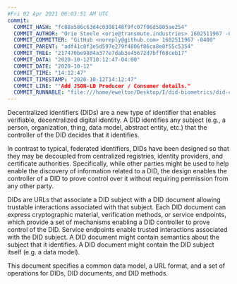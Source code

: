 ```yaml
---
#Fri 02 Apr 2021 06:03:51 AM UTC
commit:
  COMMIT_HASH: "fc88a586c63d4c0308148f9fc07f06d5805ae254"
  COMMIT_AUTHOR: "Orie Steele <orie@transmute.industries> 1602511967 -0500"
  COMMIT_COMMITTER: "GitHub <noreply@github.com> 1602511967 -0400"
  COMMIT_PARENT: "adf41c8f3e5d597e279f4806f86ca8e8f55c5354"
  COMMIT_TREE: "217470be9804a377e7dab3e45672d7bff68ceb17"
  COMMIT_DATA: "2020-10-12T10:12:47-04:00"
  COMMIT_DATE: "2020-10-12"
  COMMIT_TIME: "14:12:47"
  COMMIT_TIMESTAMP: "2020-10-12T14:12:47"
  COMMIT_LINE: ""Add JSON-LD Producer / Consumer details."
  COMMIT_RUNNABLE: "file:///home/ewelton/Desktop/I/did-biometrics/did-core-dataset/analysis/gitinfo/fc88a586c63d4c0308148f9fc07f06d5805ae254/snapshot/index.html"
---
```


<section id="abstract">
<p>
<a>Decentralized identifiers</a> (DIDs) are a new type of identifier that
enables verifiable, decentralized digital identity. A <a>DID</a> identifies any
subject (e.g., a person, organization, thing, data model, abstract entity, etc.)
that the controller of the <a>DID</a> decides that it identifies.

In contrast to typical, federated identifiers, DIDs have been designed
so that they may be decoupled from centralized registries, identity providers,
and certificate authorities. Specifically, while other parties might be used
to help enable the discovery of information related to a <a>DID</a>,
the design enables the controller of a <a>DID</a> to prove control over it
without requiring permission from any other party.

<a>DID</a>s are URLs that associate
a <a>DID subject</a> with a <a>DID document</a> allowing trustable interactions
associated with that subject. Each <a>DID document</a> can express cryptographic
material, verification methods, or <a>service endpoints</a>, which provide a set
of mechanisms enabling a <a>DID controller</a> to prove control of the
<a>DID</a>. <a>Service endpoints</a> enable trusted interactions associated with
the <a>DID subject</a>. A <a>DID document</a> might contain semantics about the
subject that it identifies. A <a>DID document</a> might contain the <a>DID
subject</a> itself (e.g. a data model).
    </p>
<p>
This document specifies a common data model, a URL format, and a set of
operations for <a>DIDs</a>, <a>DID documents</a>, and <a>DID methods</a>.
    </p>
</section>
